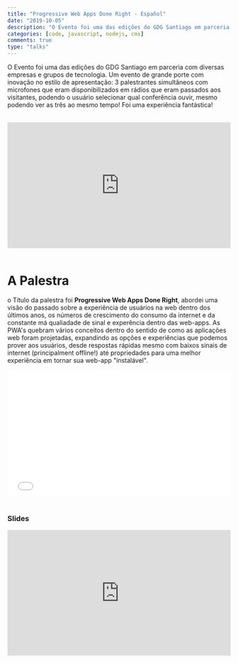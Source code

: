 ```yaml
---
title: "Progressive Web Apps Done Right - Español"
date: "2019-10-05"
description: "O Evento foi uma das edições do GDG Santiago em parceria com diversas empresas e grupos de tecnologia. Um evento de grande porte com inovação no estilo de apresentação: 3 palestrantes simultâneos com microfones que eram disponibilizados em rádios que eram passados aos visitantes, podendo o usuário selecionar qual conferência ouvir, mesmo podendo ver as três ao mesmo tempo! Foi uma experiência fantástica!"
categories: [code, javascript, nodejs, cms]
comments: true
type: "talks"
---
```


O Evento foi uma das edições do GDG Santiago em parceria com diversas empresas e grupos de tecnologia. Um evento de grande porte com inovação no estilo de apresentação: 3 palestrantes simultâneos com microfones que eram disponibilizados em rádios que eram passados aos visitantes, podendo o usuário selecionar qual conferência ouvir, mesmo podendo ver as três ao mesmo tempo! Foi uma experiência fantástica!

<br />

<div style="left: 0; width: 100%; height: 0; position: relative; padding-bottom: 56.25%;"><iframe src="https://www.youtube.com/embed/upVhtUVM27E?rel=0" style="border: 0; top: 0; left: 0; width: 100%; height: 100%; position: absolute;" allowfullscreen scrolling="no" allow="encrypted-media; accelerometer; gyroscope; picture-in-picture"></iframe></div>
<br />

# A Palestra

o Título da palestra foi **Progressive Web Apps Done Right**, abordei uma visão do passado sobre a experiência de usuários na web dentro dos últimos anos, os números de crescimento do consumo da internet e da constante má qualiadade de sinal e experência dentro das web-apps. As PWA's quebram vários conceitos dentro do sentido de como as aplicações web foram projetadas, expandindo as opções e experiências que podemos prover aos usuários, desde respostas rápidas mesmo com baixos sinais de internet (principalment offline!) até propriedades para uma melhor experiência em tornar sua web-app "instalável".
<br />

<div><div style="left: 0; width: 100%; height: 0; position: relative; padding-bottom: 56.25%;"><iframe src="//cdn.iframe.ly/8QGj9ei?playerjs=1&amp;click_to_play=true&amp;_start=40&amp;_end=33m34" style="border: 0; top: 0; left: 0; width: 100%; height: 100%; position: absolute;" allowfullscreen scrolling="no" allow="autoplay *; encrypted-media *; accelerometer; gyroscope; picture-in-picture"></iframe></div></div>

<br />

### Slides

<div style="left: 0; width: 100%; height: 0; position: relative; padding-bottom: 56.1972%;"><iframe src="https://speakerdeck.com/player/f3ec67e4afe44977bc94a2e1e16bcb01" style="border: 0; top: 0; left: 0; width: 100%; height: 100%; position: absolute;" allowfullscreen scrolling="no" allow="encrypted-media"></iframe></div>
